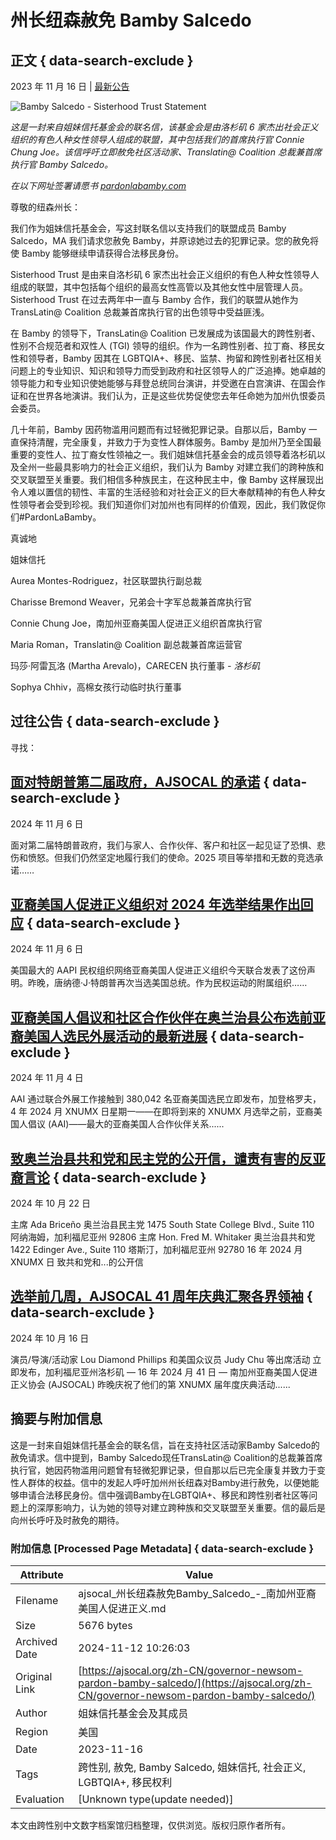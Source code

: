 # 州长纽森赦免 Bamby Salcedo

## 正文 { data-search-exclude }


2023 年 11 月 16 日 | [最新公告](https://ajsocal.org/zh-CN/category/announcements/)

![Bamby Salcedo - Sisterhood Trust Statement](https://i0.wp.com/ajsocal.org/wp-content/uploads/2023/11/Bamby-Salcedo-Sisterhood-Trust-Statement.png?resize=1080%2C1080&ssl=1)

_这是一封来自姐妹信托基金会的联名信，该基金会是由洛杉矶 6 家杰出社会正义组织的有色人种女性领导人组成的联盟，其中包括我们的首席执行官 Connie Chung Joe。该信呼吁立即赦免社区活动家、Translatin@ Coalition 总裁兼首席执行官 Bamby Salcedo。_

_在以下网址签署请愿书_ [_pardonlabamby.com_](http://pardonlabamby.com/)

尊敬的纽森州长：  

我们作为姐妹信托基金会，写这封联名信以支持我们的联盟成员 Bamby Salcedo，MA 我们请求您赦免 Bamby，并原谅她过去的犯罪记录。您的赦免将使 Bamby 能够继续申请获得合法移民身份。   

Sisterhood Trust 是由来自洛杉矶 6 家杰出社会正义组织的有色人种女性领导人组成的联盟，其中包括每个组织的最高女性高管以及其他女性中层管理人员。Sisterhood Trust 在过去两年中一直与 Bamby 合作，我们的联盟从她作为 TransLatin@ Coalition 总裁兼首席执行官的出色领导中受益匪浅。   

在 Bamby 的领导下，TransLatin@ Coalition 已发展成为该国最大的跨性别者、性别不合规范者和双性人 (TGI) 领导的组织。作为一名跨性别者、拉丁裔、移民女性和领导者，Bamby 因其在 LGBTQIA+、移民、监禁、拘留和跨性别者社区相关问题上的专业知识、知识和领导力而受到政府和社区领导人的广泛追捧。她卓越的领导能力和专业知识使她能够与拜登总统同台演讲，并受邀在白宫演讲、在国会作证和在世界各地演讲。我们认为，正是这些优势促使您去年任命她为加州仇恨委员会委员。      

几十年前，Bamby 因药物滥用问题而有过轻微犯罪记录。自那以后，Bamby 一直保持清醒，完全康复，并致力于为变性人群体服务。Bamby 是加州乃至全国最重要的变性人、拉丁裔女性领袖之一。我们姐妹信托基金会的成员领导着洛杉矶以及全州一些最具影响力的社会正义组织，我们认为 Bamby 对建立我们的跨种族和交叉联盟至关重要。我们相信多种族民主，在这种民主中，像 Bamby 这样展现出令人难以置信的韧性、丰富的生活经验和对社会正义的巨大奉献精神的有色人种女性领导者会受到珍视。我们知道你们对加州也有同样的价值观，因此，我们敦促你们#PardonLaBamby。      

真诚地    

姐妹信托    

Aurea Montes-Rodriguez，社区联盟执行副总裁   

Charisse Bremond Weaver，兄弟会十字军总裁兼首席执行官   

Connie Chung Joe，南加州亚裔美国人促进正义组织首席执行官   

Maria Roman，Translatin@ Coalition 副总裁兼首席运营官   

玛莎·阿雷瓦洛 (Martha Arevalo)，CARECEN 执行董事 _\- 洛杉矶_   

Sophya Chhiv，高棉女孩行动临时执行董事 

## 过往公告 { data-search-exclude }

寻找：

## [面对特朗普第二届政府，AJSOCAL 的承诺](https://ajsocal.org/zh-CN/ajsocals-commitments-in-the-face-of-a-second-trump-administration/)   { data-search-exclude }

2024 年 11 月 6 日   

面对第二届特朗普政府，我们与家人、合作伙伴、客户和社区一起见证了恐惧、悲伤和愤怒。但我们仍然坚定地履行我们的使命。2025 项目等举措和无数的竞选承诺……  

## [亚裔美国人促进正义组织对 2024 年选举结果作出回应](https://ajsocal.org/zh-CN/asian-americans-advancing-justice-responds-to-the-2024-election-outcome/)   { data-search-exclude }

2024 年 11 月 6 日       

美国最大的 AAPI 民权组织网络亚裔美国人促进正义组织今天联合发表了这份声明。昨晚，唐纳德·J·特朗普再次当选美国总统。作为民权运动的附属组织……  

## [亚裔美国人倡议和社区合作伙伴在奥兰治县公布选前亚裔美国人选民外展活动的最新进展](https://ajsocal.org/zh-CN/asian-american-initiative-and-community-partners-give-pre-election-update-on-orange-county-asian-american-voter-outreach/)   { data-search-exclude }

2024 年 11 月 4 日      

AAI 通过联合外展工作接触到 380,042 名亚裔美国选民立即发布，加登格罗夫，4 年 2024 月 XNUMX 日星期一——在即将到来的 XNUMX 月选举之前，亚裔美国人倡议 (AAI)——最大的亚裔美国人合作伙伴关系......  

## [致奥兰治县共和党和民主党的公开信，谴责有害的反亚裔言论](https://ajsocal.org/zh-CN/open-letter-to-the-republican-and-democratic-parties-of-orange-county-on-the-harmful-use-of-anti-asian-rhetoric/)   { data-search-exclude }

2024 年 10 月 22 日       

主席 Ada Briceño 奥兰治县民主党 1475 South State College Blvd., Suite 110 阿纳海姆，加利福尼亚州 92806 主席 Hon. Fred M. Whitaker 奥兰治县共和党 1422 Edinger Ave., Suite 110 塔斯汀，加利福尼亚州 92780 16 年 2024 月 XNUMX 日 致共和党和...的公开信   

## [选举前几周，AJSOCAL 41 周年庆典汇聚各界领袖](https://ajsocal.org/zh-CN/ajsocals-41st-anniversary-gala-gathers-leaders-in-celebration-just-weeks-before-the-election/)   { data-search-exclude }

2024 年 10 月 16 日       

演员/导演/活动家 Lou Diamond Phillips 和美国众议员 Judy Chu 等出席活动 立即发布，加利福尼亚州洛杉矶 — 16 年 2024 月 41 日 — 南加州亚裔美国人促进正义协会 (AJSOCAL) 昨晚庆祝了他们的第 XNUMX 届年度庆典活动......

## 摘要与附加信息

<!-- tcd_abstract -->
这是一封来自姐妹信托基金会的联名信，旨在支持社区活动家Bamby Salcedo的赦免请求。信中提到，Bamby Salcedo现任TransLatin@ Coalition的总裁兼首席执行官，她因药物滥用问题曾有轻微犯罪记录，但自那以后已完全康复并致力于变性人群体的权益。信中的发起人呼吁加州州长纽森对Bamby进行赦免，以便她能够申请合法移民身份。信中强调Bamby在LGBTQIA+、移民和跨性别者社区等问题上的深厚影响力，认为她的领导对建立跨种族和交叉联盟至关重要。信的最后是向州长呼吁及时赦免的期待。
<!-- tcd_abstract_end -->

### 附加信息 [Processed Page Metadata] { data-search-exclude }

| Attribute       | Value                                  |
|-----------------|----------------------------------------|
| Filename        | ajsocal_州长纽森赦免Bamby_Salcedo_-_南加州亚裔美国人促进正义.md                             |
| Size            | 5676 bytes                           |
| Archived Date   | 2024-11-12 10:26:03                             |
| Original Link   | [https://ajsocal.org/zh-CN/governor-newsom-pardon-bamby-salcedo/](https://ajsocal.org/zh-CN/governor-newsom-pardon-bamby-salcedo/)                       |
| Author          | 姐妹信托基金会及其成员                               |
| Region          | 美国                               |
| Date            | 2023-11-16                                 |
| Tags            | 跨性别, 赦免, Bamby Salcedo, 姐妹信托, 社会正义, LGBTQIA+, 移民权利                                 |
| Evaluation            | [Unknown type(update needed)]                                 |
<!-- tcd_table_end -->

本文由跨性别中文数字档案馆归档整理，仅供浏览。版权归原作者所有。
